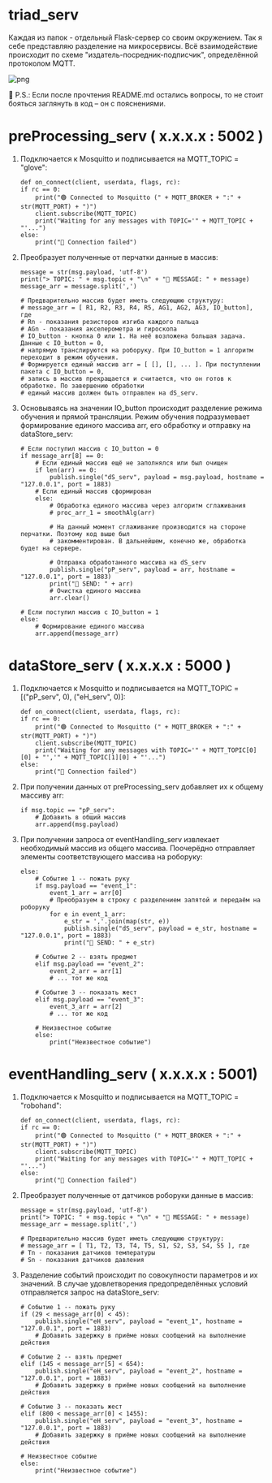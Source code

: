 # triad_serv

Каждая из папок - отдельный Flask-сервер со своим окружением. Так я себе представляю разделение на микросервисы. Всё взаимодействие происходит по схеме "издатель-посредник-подписчик", определённой протоколом MQTT.

![png](https://raw.githubusercontent.com/anisimovdd/triad_serv/master/triad_serv.png)


🐳 P.S.: Если после прочтения README.md остались вопросы, то не стоит бояться заглянуть в код – он с пояснениями.

# preProcessing_serv ( x.x.x.x : 5002 )

1.	Подключается к Mosquitto и подписывается на MQTT_TOPIC = "glove":

		def on_connect(client, userdata, flags, rc):
		if rc == 0:
			print("🟢 Connected to Mosquitto (" + MQTT_BROKER + ":" + str(MQTT_PORT) + ")")
			client.subscribe(MQTT_TOPIC)
			print("Waiting for any messages with TOPIC='" + MQTT_TOPIC + "'...")
		else:
			print("🔴 Connection failed")

2.	Преобразует полученные от перчатки данные в массив:
		
		message = str(msg.payload, 'utf-8')
		print("> TOPIC: " + msg.topic + "\n" + "📩 MESSAGE: " + message)		
		message_arr = message.split(',')
		
		# Предварительно массив будет иметь следующюю структуру:
		# message_arr = [ R1, R2, R3, R4, R5, AG1, AG2, AG3, IO_button], где
		# Rn - показания резисторов изгиба каждого пальца
		# AGn - показания акселерометра и гироскопа 
		# IO_button - кнопка 0 или 1. На неё возложена большая задача. Данные c IO_button = 0,
		# напрямую транслируются на роборуку. При IO_button = 1 алгоритм переходит в режим обучения.
		# Формируется единый массив arr = [ [], [], ... ]. При поступлении пакета с IO_button = 0,
		# запись в массив прекращается и считается, что он готов к обработке. По завершению обработки
		# единый массив должен быть отправлен на dS_serv.

3.	Основываясь на значении IO_button происходит разделение режима обучения и прямой трансляции. Режим обучения подразумевает формирование единого массива arr, его обработку и отправку на dataStore_serv:
		
		# Если поступил массив с IO_button = 0
		if message_arr[8] == 0:
			# Eсли единый массив ещё не заполнялся или был очищен
			if len(arr) == 0:
				publish.single("dS_serv", payload = msg.payload, hostname = "127.0.0.1", port = 1883)
			# Если единый массив сформирован
			else:
				# Обработка единого массива через алгоритм сглаживания
				# proc_arr_1 = smoothAlg(arr)
				
				# На данный момент сглаживание производится на стороне перчатки. Поэтому код выше был
				# закомментирован. В дальнейшем, конечно же, обработка будет на сервере.
				
				# Отправка обработанного массива на dS_serv
				publish.single("pP_serv", payload = arr, hostname = "127.0.0.1", port = 1883)
				print("📧 SEND: " + arr)
				# Очистка единого массива
				arr.clear()

		# Если поступил массив с IO_button = 1
		else:
			# Формирование единого массива
			arr.append(message_arr)
		
# dataStore_serv ( x.x.x.x : 5000 )

1.	Подключается к Mosquitto и подписывается на MQTT_TOPIC = [("pP_serv", 0), ("eH_serv", 0)]:

		def on_connect(client, userdata, flags, rc):
		if rc == 0:
			print("🟢 Connected to Mosquitto (" + MQTT_BROKER + ":" + str(MQTT_PORT) + ")")
			client.subscribe(MQTT_TOPIC)
			print("Waiting for any messages with TOPIC='" + MQTT_TOPIC[0][0] + "','" + MQTT_TOPIC[1][0] + "'...")
		else:
			print("🔴 Connection failed")
			
2.	При получении данных от preProcessing_serv добавляет их к общему массиву arr:
		
		if msg.topic == "pP_serv":
			# Добавить в общий массив
			arr.append(msg.payload)

3.	При получении запроса от eventHandling_serv извлекает необходимый массив из общего массива. Поочерёдно отправляет элементы соответствующего массива на роборуку:

		else:
			# Событие 1 -- пожать руку
			if msg.payload == "event_1":
				event_1_arr = arr[0]
				# Преобразуем в строку с разделением запятой и передаём на роборуку
				for e in event_1_arr:
					e_str = ','.join(map(str, e))
					publish.single("dS_serv", payload = e_str, hostname = "127.0.0.1", port = 1883)
					print("📧 SEND: " + e_str)
			
			# Событие 2 -- взять предмет
			elif msg.payload == "event_2":
				event_2_arr = arr[1]
				# ... тот же код
			
			# Событие 3 -- показать жест
			elif msg.payload == "event_3":
				event_3_arr = arr[2]
				# ... тот же код
			
			# Неизвестное событие
			else:
				print("Неизвестное событие")

# eventHandling_serv ( x.x.x.x : 5001)

1.	Подключается к Mosquitto и подписывается на MQTT_TOPIC = "robohand":

		def on_connect(client, userdata, flags, rc):
		if rc == 0:
			print("🟢 Connected to Mosquitto (" + MQTT_BROKER + ":" + str(MQTT_PORT) + ")")
			client.subscribe(MQTT_TOPIC)
			print("Waiting for any messages with TOPIC='" + MQTT_TOPIC + "'...")
		else:
			print("🔴 Connection failed")

2.	Преобразует полученные от датчиков роборуки данные в массив:
	
		message = str(msg.payload, 'utf-8')
		print("> TOPIC: " + msg.topic + "\n" + "📩 MESSAGE: " + message)
		message_arr = message.split(',')
		
		# Предварительно массив будет иметь следующюю структуру:
		# message_arr = [ T1, T2, T3, T4, T5, S1, S2, S3, S4, S5 ], где
		# Tn - показания датчиков температуры
		# Sn - показания датчиков давления
		
3.	Разделение событий происходит по совокупности параметров и их значений. В случае удовлетворения предопределённых условий отправляется запрос на dataStore_serv:
		
		# Событие 1 -- пожать руку
		if (29 < message_arr[0] < 45):
			publish.single("eH_serv", payload = "event_1", hostname = "127.0.0.1", port = 1883)
			# Добавить задержку в приёме новых сообщений на выполнение действия

		# Событие 2 -- взять предмет
		elif (145 < message_arr[5] < 654):
			publish.single("eH_serv", payload = "event_2", hostname = "127.0.0.1", port = 1883)
			# Добавить задержку в приёме новых сообщений на выполнение действия
		
		# Событие 3 -- показать жест
		elif (800 < message_arr[0] < 1455):
			publish.single("eH_serv", payload = "event_3", hostname = "127.0.0.1", port = 1883)
			# Добавить задержку в приёме новых сообщений на выполнение действия
		
		# Неизвестное событие
		else:
			print("Неизвестное событие")
